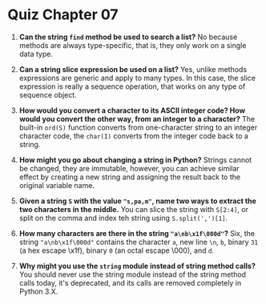 # Quiz Chapter 07

1. **Can the string `find` method be used to search a list?**
    No because methods are always type-specific, that is, they only work on a single data type.

2. **Can a string slice expression be used on a list?**
    Yes, unlike methods expressions are generic and apply to many types. In this case, the slice expression is really a sequence operation, that works on any type of sequence object.

3. **How would you convert a character to its ASCII integer code? How would you convert the other way, from an integer to a character?**
    The built-in `ord(S)` function converts from one-character string to an integer character code, the `char(I)` converts from the integer code back to a string.

4. **How might you go about changing a string in Python?**
    Strings cannot be changed, they are immutable, however, you can achieve similar effect by creating a new string and assigning the result back to the original variable name.

5. **Given a string `S` with the value `"s,pa,m"`, name two ways to extract the two characters in the middle.**
    You can slice the string with `S[2:4]`, or split on the comma and index teh string using `S.split(',')[1]`.

6. **How many characters are there in the string `"a\nb\x1f\000d"`?**
    Six, the string `"a\nb\x1f\000d"` contains the character `a`, new line `\n`, `b`, binary `31` (a hex escape \x1f), binary `0` (an octal escape \000), and `d`.

7. **Why might you use the `string` module instead of string method calls?**
    You should never use the string module instead of the string method calls today, it's deprecated,  and its  calls are removed completely in Python 3.X.
